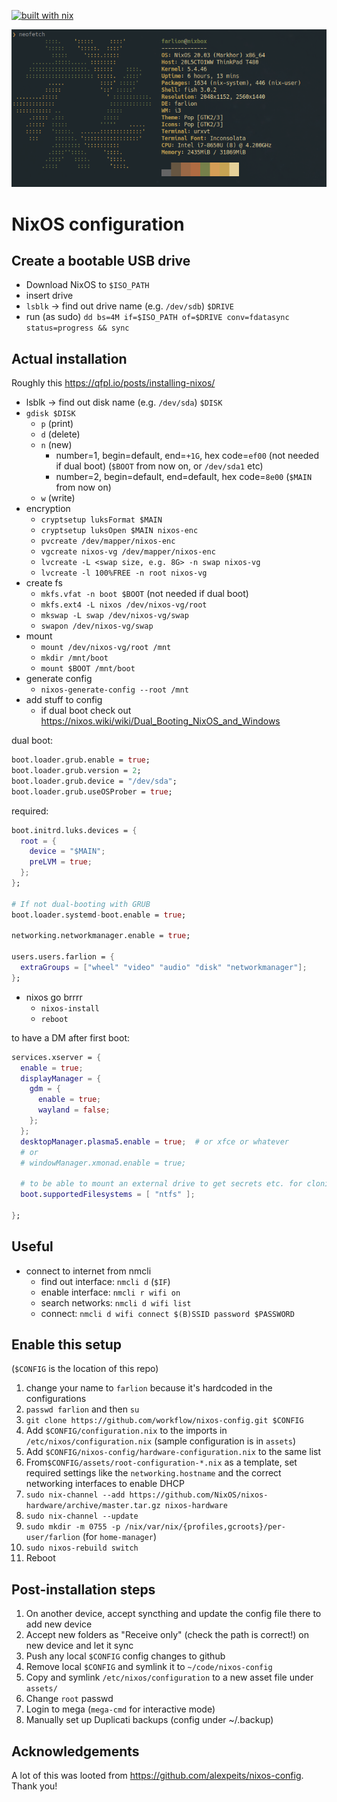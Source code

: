 [![built with nix](https://builtwithnix.org/badge.svg)](https://builtwithnix.org)

![neofetch nixbox](assets/neofetch-nixbox.png)

# NixOS configuration

## Create a bootable USB drive

- Download NixOS to `$ISO_PATH`
- insert drive
- `lsblk` -> find out drive name (e.g. `/dev/sdb`) `$DRIVE`
- run (as sudo) `dd bs=4M if=$ISO_PATH of=$DRIVE conv=fdatasync status=progress && sync`

## Actual installation

Roughly this https://qfpl.io/posts/installing-nixos/

- lsblk -> find out disk name (e.g. `/dev/sda`) `$DISK`
- `gdisk $DISK`
  - `p` (print)
  - `d` (delete)
  - `n` (new)
    - number=1, begin=default, end=`+1G`, hex code=`ef00` (not needed if dual boot) (`$BOOT` from now on, or `/dev/sda1` etc)
    - number=2, begin=default, end=default, hex code=`8e00` (`$MAIN` from now on)
  - `w` (write)
- encryption
  - `cryptsetup luksFormat $MAIN`
  - `cryptsetup luksOpen $MAIN nixos-enc`
  - `pvcreate /dev/mapper/nixos-enc`
  - `vgcreate nixos-vg /dev/mapper/nixos-enc`
  - `lvcreate -L <swap size, e.g. 8G> -n swap nixos-vg`
  - `lvcreate -l 100%FREE -n root nixos-vg`
- create fs
  - `mkfs.vfat -n boot $BOOT` (not needed if dual boot)
  - `mkfs.ext4 -L nixos /dev/nixos-vg/root`
  - `mkswap -L swap /dev/nixos-vg/swap`
  - `swapon /dev/nixos-vg/swap`
- mount
  - `mount /dev/nixos-vg/root /mnt`
  - `mkdir /mnt/boot`
  - `mount $BOOT /mnt/boot`
- generate config
  - `nixos-generate-config --root /mnt`
- add stuff to config
  - if dual boot check out https://nixos.wiki/wiki/Dual_Booting_NixOS_and_Windows

dual boot:
```nix
boot.loader.grub.enable = true;
boot.loader.grub.version = 2;
boot.loader.grub.device = "/dev/sda";
boot.loader.grub.useOSProber = true;
```

required:
```nix
boot.initrd.luks.devices = {
  root = {
    device = "$MAIN";
    preLVM = true;
  };
};

# If not dual-booting with GRUB
boot.loader.systemd-boot.enable = true;

networking.networkmanager.enable = true;

users.users.farlion = {
  extraGroups = ["wheel" "video" "audio" "disk" "networkmanager"];
};
```

- nixos go brrrr
  - `nixos-install`
  - `reboot`

to have a DM after first boot:

```nix
services.xserver = {
  enable = true;
  displayManager = {
    gdm = {
      enable = true;
      wayland = false;
    };
  };
  desktopManager.plasma5.enable = true;  # or xfce or whatever
  # or
  # windowManager.xmonad.enable = true;

  # to be able to mount an external drive to get secrets etc. for cloning from gh
  boot.supportedFilesystems = [ "ntfs" ];

};
```

## Useful

- connect to internet from nmcli
  - find out interface: `nmcli d` (`$IF`)
  - enable interface: `nmcli r wifi on`
  - search networks: `nmcli d wifi list`
  - connect: `nmcli d wifi connect $(B)SSID password $PASSWORD`

## Enable this setup

(`$CONFIG` is the location of this repo)

1. change your name to `farlion` because it's hardcoded in the configurations
1. `passwd farlion` and then `su`
1. `git clone https://github.com/workflow/nixos-config.git $CONFIG`
1. Add `$CONFIG/configuration.nix` to the imports in `/etc/nixos/configuration.nix` (sample configuration is in `assets`)
1. Add `$CONFIG/nixos-config/hardware-configuration.nix` to the same list
1. From`$CONFIG/assets/root-configuration-*.nix` as a template, set required settings like the `networking.hostname` and the correct networking interfaces to enable DHCP
1. `sudo nix-channel --add https://github.com/NixOS/nixos-hardware/archive/master.tar.gz nixos-hardware`
1. `sudo nix-channel --update`
1. `sudo mkdir -m 0755 -p /nix/var/nix/{profiles,gcroots}/per-user/farlion` (for `home-manager`)
1. `sudo nixos-rebuild switch`
1. Reboot

## Post-installation steps

1. On another device, accept syncthing and update the config file there to add new device
1. Accept new folders as "Receive only" (check the path is correct!) on new device and let it sync
1. Push any local `$CONFIG` config changes to github
1. Remove local `$CONFIG` and symlink it to `~/code/nixos-config`
1. Copy and symlink `/etc/nixos/configuration` to a new asset file under `assets/`
1. Change `root` passwd
1. Login to mega (`mega-cmd` for interactive mode)
1. Manually set up Duplicati backups (config under ~/.backup)

## Acknowledgements

A lot of this was looted from https://github.com/alexpeits/nixos-config. Thank you!
